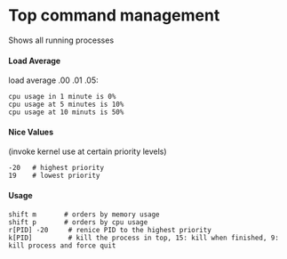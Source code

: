 Top command management
======================

Shows all running processes

#### Load Average

load average .00 .01 .05:
	
	cpu usage in 1 minute is 0%
	cpu usage at 5 minutes is 10%
	cpu usage at 10 minuts is 50%


#### Nice Values 

(invoke kernel use at certain priority levels)

	-20   # highest priority
	19    # lowest priority

#### Usage

	shift m       # orders by memory usage
	shift p       # orders by cpu usage
	r[PID] -20     # renice PID to the highest priority
	k[PID]         # kill the process in top, 15: kill when finished, 9: kill process and force quit
